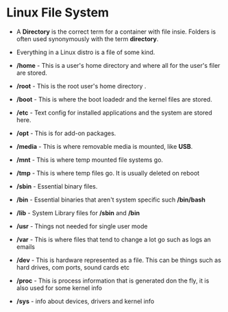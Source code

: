 # Linux File System

- A **Directory** is the correct term for a container with file insie. Folders is often used synonymously with the term **directory**.
- Everything in a Linux distro is a file of some kind.

- **/home** - This is a user's home directory and where all for the user's filer are stored.
- **/root** - This is the root user's home directory .
- **/boot** - This is where the boot loadedr and the kernel files are stored.
- **/etc** - Text config for installed applications and the system are stored here.
- **/opt** - This is for add-on packages.
- **/media** - This is where removable media is mounted, like **USB**.
- **/mnt** - This is where temp mounted file systems go.
- **/tmp** - This is where temp files go. It is usually deleted on reboot
- **/sbin** - Essential binary files.
- **/bin** - Essential binaries that aren't system specific such **/bin/bash**
- **/lib** - System Library files for **/sbin** and **/bin**
- **/usr** - Things not needed for single user mode
- **/var** - This is where files that tend to change a lot go such as logs an emails
- **/dev** - This is hardware represented as a file. This can be things such as hard drives, com ports, sound cards etc
- **/proc** - This is process information that is generated don the fly, it is also used for some kernel info
- **/sys** - info about devices, drivers and kernel info
